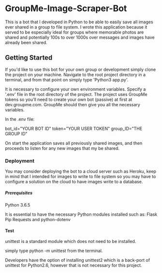 # GroupMe-Image-Scraper-Bot

This is a bot that I developed in Python to be able to easily save all images ever shared in a group to file system. I wrote this application because it served to be especially ideal for groups where memorable photos are shared and potentially 100s to over 1000s over messages and images have already been shared.

## Getting Started

If you'd like to use this bot for your own group or development simply clone the project on your machine. Navigate to the root project directory in a terminal, and from that point on simply type 'Python3 app.py'.

It is necessary to configure your own environment variables. Specify a '.env' file in the root directory of the project. The project uses GroupMe tokens so you'll need to create your own bot (passive) at first at dev.groupme.com. GroupMe should then give you all the necessary variables.

In the .env file:

bot_id="YOUR BOT ID"
token="YOUR USER TOKEN"
group_ID="THE GROUP ID"

On start the application saves all previously shared images, and then proceeds to listen for any new images that my be shared.

### Deployment

You may consider deploying the bot to a cloud server such as Heroku, keep in mind that I intended for images to write to file system so you may have to configure a solution on the cloud to have images write to a database.

##### Prerequisites

Python 3.6.5

It is essential to have the necessary Python modules installed such as:
Flask
Pip
Requests
and python-dotenv

#### Test
unittest is a standard module which does not need to be installed.

simply type python -m unittest from the terminal.

Developers have the option of installing unittest2 which is a back-port of unittest for Python2.6,
however that is not necessary for this project.
